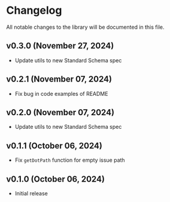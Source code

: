 # Changelog

All notable changes to the library will be documented in this file.

## v0.3.0 (November 27, 2024)

- Update utils to new Standard Schema spec

## v0.2.1 (November 07, 2024)

- Fix bug in code examples of README

## v0.2.0 (November 07, 2024)

- Update utils to new Standard Schema spec

## v0.1.1 (October 06, 2024)

- Fix `getDotPath` function for empty issue path

## v0.1.0 (October 06, 2024)

- Initial release
